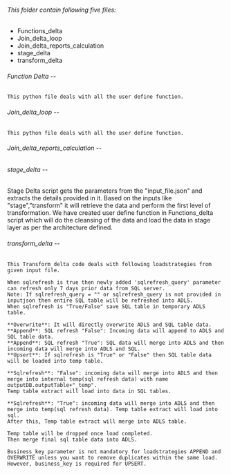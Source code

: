 ###### This folder contain following five files:
  * Functions_delta
  * Join_delta_loop
  * Join_delta_reports_calculation
  * stage_delta
  * transform_delta
###### Function Delta --
    This python file deals with all the user define function.
    
###### Join_delta_loop --
    This python file deals with all the user define function.

###### Join_delta_reports_calculation --


###### stage_delta --
Stage Delta script gets the parameters from the "input_file.json" and extracts the details provided in it. Based on the inputs like "stage","transform" it will retrieve the data and perform the first level of transformation. We have created user define function in Functions_delta script which will do the cleansing of the data and load the data in stage layer as per the architecture defined. 


###### transform_delta --
    This Transform delta code deals with following loadstrategies from given input file. 
    
    When sqlrefresh is true then newly added 'sqlrefresh_query' parameter can refresh only 7 days prior data from SQL server. 
    Note: If sqlrefresh_query = "" or sqlrefresh_query is not provided in inputjson then entire SQL table will be refreshed into ADLS.
    When sqlrefresh is "True/False" save SQL table in temporary ADLS table.
    
    **Overwrite**: It will directly overwrite ADLS and SQL table data.
    **Append**: SQL refresh "False": Incoming data will append to ADLS and SQL table data.
    **Append**: SQL refresh "True": SQL data will merge into ADLS and then incoming data will merge into ADLS and SQL.
    **Upsert**: If sqlrefresh is "True" or "False" then SQL table data will be loaded into temp table.
    
    **Sqlrefresh**: "False": incoming data will merge into ADLS and then merge into internal temp(sql refresh data) with name outputDB.outputTable+"_temp". 
    Temp table extract will load into data in SQL tables.
    
    **Sqlrefresh**: "True": incoming data will merge into ADLS and then merge into temp(sql refresh data). Temp table extract will load into sql. 
    After this, Temp table extract will merge into ADLS table.
    
    Temp table will be dropped once load completed.
    Then merge final sql table data into ADLS.
    
    Business_key parameter is not mandatory for loadstrategies APPEND and OVERWRITE unless you want to remove duplicates within the same load. 
    However, business_key is required for UPSERT.
